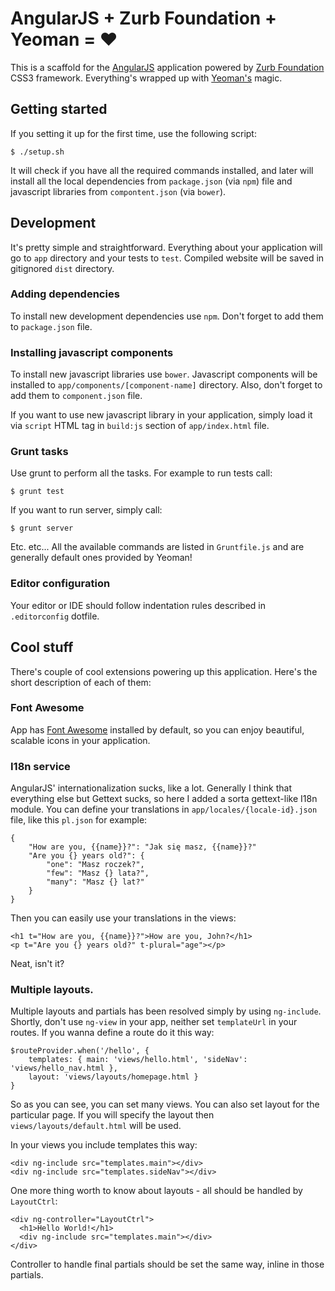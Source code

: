 # AngularJS + Zurb Foundation + Yeoman = ♥

This is a scaffold for the [AngularJS](http://angularjs.org/) application powered 
by [Zurb Foundation](http://foundation.zurb.com/) CSS3 framework. Everything's 
wrapped up with [Yeoman's](http://yeoman.io/) magic.

## Getting started

If you setting it up for the first time, use the following script:

    $ ./setup.sh
    
It will check if you have all the required commands installed, and later will 
install all the local dependencies from `package.json` (via `npm`) file and javascript
libraries from `compontent.json` (via `bower`).

## Development

It's pretty simple and straightforward. Everything about your application will
go to `app` directory and your tests to `test`. Compiled website will be
saved in gitignored `dist` directory.

### Adding dependencies 

To install new development dependencies use `npm`. Don't forget to add them to
`package.json` file.

### Installing javascript components

To install new javascript libraries use `bower`. Javascript components will be
installed to `app/components/[component-name]` directory. Also, don't forget
to add them to `component.json` file.

If you want to use new javascript library in your application, simply load it
via `script` HTML tag in `build:js` section of `app/index.html` file.

### Grunt tasks

Use grunt to perform all the tasks. For example to run tests call:

    $ grunt test

If you want to run server, simply call:

    $ grunt server

Etc. etc... All the available commands are listed in `Gruntfile.js` and 
are generally default ones provided by Yeoman!

### Editor configuration

Your editor or IDE should follow indentation rules described in `.editorconfig`
dotfile. 

## Cool stuff

There's couple of cool extensions powering up this application. Here's
the short description of each of them:

### Font Awesome

App has [Font Awesome](http://fortawesome.github.com/Font-Awesome/) installed by
default, so you can enjoy beautiful, scalable icons in your application.

### I18n service

AngularJS' internationalization sucks, like a lot. Generally I think that 
everything else but Gettext sucks, so here I added a sorta gettext-like I18n
module. You can define your translations in `app/locales/{locale-id}.json` file,
like this `pl.json` for example:

    {
        "How are you, {{name}}?": "Jak się masz, {{name}}?"
        "Are you {} years old?": {
            "one": "Masz roczek?",
            "few": "Masz {} lata?",
            "many": "Masz {} lat?"
        }
    }

Then you can easily use your translations in the views:

    <h1 t="How are you, {{name}}?">How are you, John?</h1>
    <p t="Are you {} years old?" t-plural="age"></p>
    
Neat, isn't it?

### Multiple layouts.

Multiple layouts and partials has been resolved simply by using `ng-include`.
Shortly, don't use `ng-view` in your app, neither set `templateUrl` in your
routes. If you wanna define a route do it this way:
    
    $routeProvider.when('/hello', {
        templates: { main: 'views/hello.html', 'sideNav': 'views/hello_nav.html },
        layout: 'views/layouts/homepage.html }
    }
    
So as you can see, you can set many views. You can also set layout for the
particular page. If you will specify the layout then `views/layouts/default.html`
will be used.

In your views you include templates this way:

    <div ng-include src="templates.main"></div>
    <div ng-include src="templates.sideNav"></div>

One more thing worth to know about layouts - all should be handled by `LayoutCtrl`:

    <div ng-controller="LayoutCtrl">
      <h1>Hello World!</h1>
      <div ng-include src="templates.main"></div>
    </div>

Controller to handle final partials should be set the same way, inline in those
partials.
